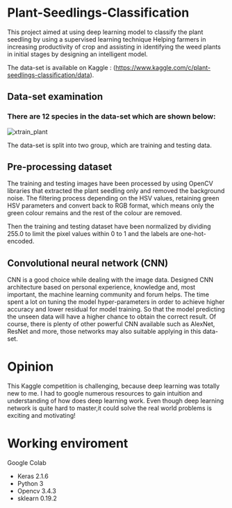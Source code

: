 # Plant-Seedlings-Classification
This project aimed at using deep learning model to classify the plant seedling by using a supervised learning technique Helping farmers in increasing productivity of crop and assisting in identifying the weed plants in initial stages by designing an intelligent model.

The data-set is available on Kaggle : (https://www.kaggle.com/c/plant-seedlings-classification/data).


## Data-set examination
### There are 12 species in the data-set which are shown below:
![xtrain_plant](https://user-images.githubusercontent.com/43289100/45993669-87d6f480-c0c2-11e8-86e7-cb5113af196b.png)

The data-set is split into two group, which are training and testing data.

## Pre-processing dataset
The training and testing images have been processed by using OpenCV libraries that extracted the plant seedling only and removed the background noise. The filtering process depending on the HSV values, retaining green HSV parameters and convert back to RGB format, which means only the green colour remains and the rest of the colour are removed.

Then the training and testing dataset have been normalized by dividing 255.0 to limit the pixel values within 0 to 1 and the labels are one-hot-encoded.

## Convolutional neural network (CNN)
CNN is a good choice while dealing with the image data. Designed CNN architecture based on personal experience, knowledge and, most important, the machine learning community and forum helps. The time spent a lot on tuning the model hyper-parameters in order to achieve higher accuracy and lower residual for model training. So that the model predicting the unseen data will have a higher chance to obtain the correct result. Of course, there is plenty of other powerful CNN available such as AlexNet, ResNet and more, those networks may also suitable applying in this data-set.

# Opinion
This Kaggle competition is challenging, because deep learning was totally new to me. I had to google numerous resources to gain intuition and understanding of how does deep learning work. Even though deep learning network is quite hard to master,it could solve the real world problems is exciting and motivating!

# Working enviroment
Google Colab
  - Keras 2.1.6
  - Python 3
  - Opencv 3.4.3
  - sklearn 0.19.2


